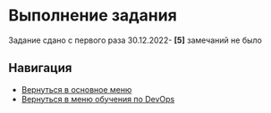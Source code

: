 Выполнение задания
===

Задание сдано с первого раза 30.12.2022- **[5]** замечаний не было

Навигация
---

* [Вернуться в основное меню](../../README.md)
* [Вернуться в меню обучения по DevOps](../README.md)
